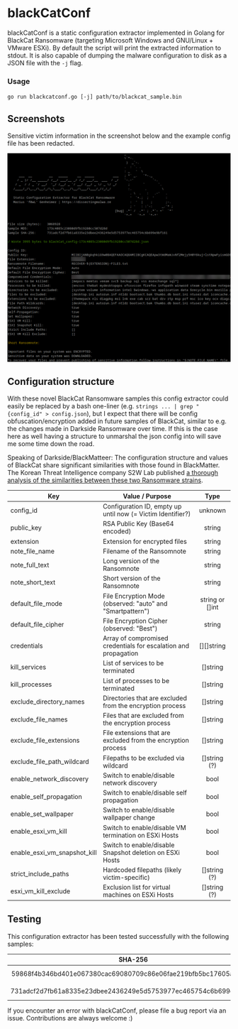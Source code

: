 # blackCatConf

blackCatConf is a static configuration extractor implemented in Golang for BlackCat Ransomware (targeting Microsoft Windows and GNU/Linux + VMware ESXi). By default the script will print the extracted information to stdout. It is also capable of dumping the malware configuration to disk as a JSON file with the ```-j``` flag.

### Usage 

```shell
go run blackcatconf.go [-j] path/to/blackcat_sample.bin
```

## Screenshots

Sensitive victim information in the screenshot below and the example config file has been redacted.

<p align="center">
<img src="img/tool.png">
</p>

## Configuration structure

With these novel BlackCat Ransomware samples this config extractor could easily be replaced by a bash one-liner (e.g. ```strings ... | grep "{config_id" > config.json```), but I expect that there will be config obfuscation/encryption added in future samples of BlackCat, similar to e.g. the changes made in Darkside Ransomware over time. If this is the case here as well having a structure to unmarshal the json config into will save me some time down the road.

Speaking of Darkside/BlackMatteer: The configuration structure and values of BlackCat share significant similarities with those found in BlackMatter. The Korean Threat Intelligence company S2W Lab published [a thorough analysis of the similarities between these two Ransomware strains](https://medium.com/s2wlab/blackcat-new-rust-based-ransomware-borrowing-blackmatters-configuration-31c8d330a809).


|             Key              |                     Value / Purpose                             |        Type         |
| ---------------------------- | --------------------------------------------------------------- | :-----------------: |
| config_id                    | Configuration ID, empty up until now (= Victim Identifier?)     | unknown             |
| public_key                   | RSA Public Key (Base64 encoded)                                 | string              |
| extension                    | Extension for encrypted files                                   | string              |
| note_file_name               | Filename of the Ransomnote                                      | string              |
| note_full_text               | Long version of the Ransomnote                                  | string              |
| note_short_text              | Short version of the Ransomnote                                 | string              |
| default_file_mode            | File Encryption Mode (observed: "auto" and "Smartpattern")      | string or []int     |
| default_file_cipher          | File Encryption Cipher (observed: "Best")                       | string              |
| credentials                  | Array of compromised credentials for escalation and propagation | [][]string          |
| kill_services                | List of services to be terminated                               | []string            |
| kill_processes               | List of processes to be terminated                              | []string            |
| exclude_directory_names      | Directories that are excluded from the encryption process       | []string            |
| exclude_file_names           | Files that are excluded from the encryption process             | []string            |
| exclude_file_extensions      | File extensions that are excluded from the encryption process   | []string            |
| exclude_file_path_wildcard   | Filepaths to be excluded via wildcard                           | []string  (?)       |
| enable_network_discovery     | Switch to enable/disable network discovery                      | bool                |
| enable_self_propagation      | Switch to enable/disable self propagation                       | bool                |
| enable_set_wallpaper         | Switch to enable/disable wallpaper change                       | bool                |
| enable_esxi_vm_kill          | Switch to enable/disable VM termination on ESXi Hosts           | bool                |
| enable_esxi_vm_snapshot_kill | Switch to enable/disable Snapshot deletion on ESXi Hosts        | bool                |
| strict_include_paths         | Hardcoded filepaths (likely victim-specific)                    | []string  (?)       |
| esxi_vm_kill_exclude         | Exclusion list for virtual machines on ESXi Hosts               | []string  (?)       |


## Testing

This configuration extractor has been tested successfully with the following samples:

|                             SHA-256                              |                     Sample                              |
| :--------------------------------------------------------------: | :-----------------------------------------------------: |
| 59868f4b346bd401e067380cac69080709c86e06fae219bfb5bc17605a71ab3f | [Malware Bazaar](https://bazaar.abuse.ch/sample/59868f4b346bd401e067380cac69080709c86e06fae219bfb5bc17605a71ab3f/) |
| 731adcf2d7fb61a8335e23dbee2436249e5d5753977ec465754c6b699e9bf161 | [Malware Bazaar](https://bazaar.abuse.ch/sample/731adcf2d7fb61a8335e23dbee2436249e5d5753977ec465754c6b699e9bf161/) |

If you encounter an error with blackCatConf, please file a bug report via an issue. Contributions are always welcome :)
